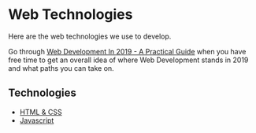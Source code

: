 # Web Technologies

Here are the web technologies we use to develop. 

Go through [Web Development In 2019 - A Practical Guide](https://www.youtube.com/watch?v=UnTQVlqmDQ0) when you have free time to get an overall idea of where Web Development stands in 2019 and what paths you can take on.

## Technologies

* [HTML & CSS](HTML_CSS.md)
* [Javascript](Javascript/README.md)